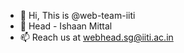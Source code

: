 - 👋 Hi, This is @web-team-iiti
- 🌱 Head - Ishaan Mittal
- 📫 Reach us at [webhead.sg@iiti.ac.in](mailto:webhead.sg@iiti.ac.in)

<!---
web-team-iiti/web-team-iiti is a ✨ special ✨ repository because its `README.md` (this file) appears on your GitHub profile.
You can click the Preview link to take a look at your changes.
--->
